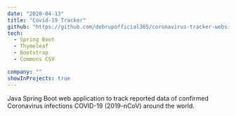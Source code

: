 ```yaml
---
date: "2020-04-13"
title: "Covid-19 Tracker"
github: "https://github.com/debrupofficial365/coronavirus-tracker-website-spring-boot-thymeleaf"
tech:
  - Spring Boot
  - Thymeleaf
  - Bootstrap
  - Commons CSV

company: ""
showInProjects: true
---
```


Java Spring Boot web application to track reported data of confirmed Coronavirus infections COVID-19 (2019-nCoV) around the world.
